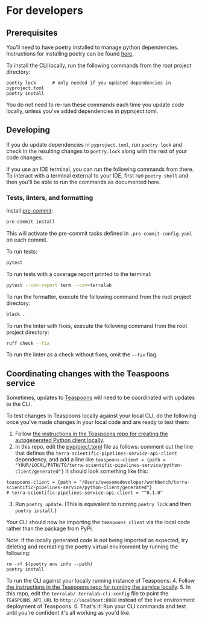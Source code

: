 # For developers

## Prerequisites
You'll need to have poetry installed to manage python dependencies. Instructions for installing poetry can be found [here](https://python-poetry.org/docs/).

To install the CLI locally, run the following commands from the root project directory:
```
poetry lock      # only needed if you updated dependencies in pyproject.toml
poetry install
```
You do not need to re-run these commands each time you update code locally, unless you've added dependencies in pyproject.toml.


## Developing
If you do update dependencies in `pyproject.toml`, run `poetry lock` and check in the resulting changes to `poetry.lock` along with the rest of
your code changes. 

If you use an IDE terminal, you can run the following commands from there. To interact with a 
terminal external to your IDE, first run `poetry shell` and then you'll be able to run the 
commands as documented here.

### Tests, linters, and formatting
Install [pre-commit](https://pre-commit.com/):
```bash
pre-commit install
```
This will activate the pre-commit tasks defined in `.pre-commit-config.yaml` on each commit.

To run tests:
```bash
pytest
```

To run tests with a coverage report printed to the terminal:
```bash
pytest --cov-report term --cov=terralab
```

To run the formatter, execute the following command from the root project directory:
```bash
black .
```

To run the linter with fixes, execute the following command from the root project directory:
```bash
ruff check --fix
```
To run the linter as a check without fixes, omit the `--fix` flag.

## Coordinating changes with the Teaspoons service
Sometimes, updates to [Teaspoons](https://github.com/DataBiosphere/terra-scientific-pipelines-service) will need to be coordinated with updates to the CLI. 

To test changes in Teaspoons locally against your local CLI, do the following once you've made changes in your local code and are ready to test them:

1. Follow [the instructions in the Teaspoons repo for creating the autogenerated Python client locally](https://github.com/DataBiosphere/terra-scientific-pipelines-service/blob/main/README.md#testing-the-cli-locally). 
2. In this repo, edit the [pyproject.toml](pyproject.toml) file as follows: comment out the line that defines the `terra-scientific-pipelines-service-api-client` dependency, and add a line like `teaspoons-client = {path = "YOUR/LOCAL/PATH/TO/terra-scientific-pipelines-service/python-client/generated"}`
 It should look something like this:
 ```
 teaspoons-client = {path = "/Users/awesomedeveloper/workbench/terra-scientific-pipelines-service/python-client/generated"}
# terra-scientific-pipelines-service-api-client = "^0.1.0"
```
3. Run `poetry update`. (This is equivalent to running `poetry lock` and then `poetry install`.)

Your CLI should now be importing the `teaspoons_client` via the local code rather than the package from PyPi.

Note: if the locally generated code is not being imported as expected, try deleting and recreating the poetry virtual environment by running the following:
```
rm -rf $(poetry env info --path)
poetry install
```

To run the CLI against your locally running instance of Teaspoons:
4. Follow [the instructions in the Teaspoons repo for running the service locally](https://github.com/DataBiosphere/terra-scientific-pipelines-service/blob/main/README.md#local-development). 
5. In this repo, edit the `terralab/.terralab-cli-config` file to point the `TEASPOONS_API_URL` to `http://localhost:8080` instead of the live environment deployment of Teaspoons.
6. That's it! Run your CLI commands and test until you're confident it's all working as you'd like.
